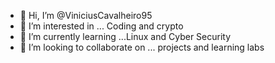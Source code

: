 - 👋 Hi, I’m @ViniciusCavalheiro95
- 👀 I’m interested in ... Coding and crypto 
- 🌱 I’m currently learning ...Linux and Cyber Security
- 💞️ I’m looking to collaborate on ... projects and learning labs
  

<!---
ViniciusCavalheiro95/ViniciusCavalheiro95 is a ✨ special ✨ repository because its `README.md` (this file) appears on your GitHub profile.
You can click the Preview link to take a look at your changes.
--->
